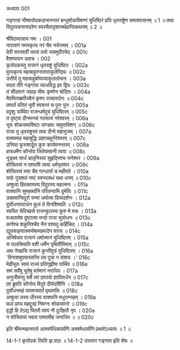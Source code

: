 अध्यायः 001

गङ्गायां भीष्मायोदकदानानन्तरं बन्धुशोकविषण्णं युधिष्ठिरं प्रति धृतराष्ट्रेण समाश्वासनम् ॥ 1 ॥ तथा विदुरवचनानादरेण स्वस्यैतादृशानर्थप्राप्तिकथनम् ॥ 2 ॥

श्रीवेदव्यासाय नमः ।	001  
नारायणं नमस्कृत्य नरं चैव नरोत्तमम् ।	001a  
देवीं सरस्वतीं व्यासं ततो जयमुदीरयेत् ॥	001c  
वैशम्पायन उवाच ।	002  
कृतोदकस्तु राजानं धृतराष्ट्रं युधिष्ठिरः ।	002a  
पुरस्कृत्य महाबाहुरुत्तताराकुलेन्द्रियः ॥	002c  
उत्तीर्य तु महाबाहुर्बाष्पव्याकुललोचनः ।	003a  
पपात तीरे गङ्गाया व्याधविद्ध इव द्विपः ॥	003c  
तं सीदमानं जग्राह भीमः कृष्णेन चोदितः ।	004a  
मैवमित्यब्रवीच्चैनं कृष्णः परबलार्दनः ॥	004c  
तमार्तं पतितं भूमौ श्वसन्तं च पुनः पुनः ।	005a  
ददृशुः पार्थिवा राजन्धर्मपुत्रं युधिष्ठिरम् ॥	005c  
तं दृष्ट्वा दीनमनसं गतसत्वं नरेश्वरम् ।	006a  
भूयः शोकसमाविष्टाः पाण्डवाः समुपाविशन् ॥	006c  
राजा तु धृतराष्ट्रस्तं तथा दीनो महाभुजम् ।	007a  
वाक्यमाह महाबुद्धिः प्रज्ञाचक्षुर्नरेश्वरम् ॥	007c  
उत्तिष्ठ कुरुशार्दूल कुरु कार्यमनन्तरम् ।	008a  
क्षत्रधर्मेण कौन्तेय जितेयमवनी त्वया ॥	008c  
भुङ्क्ष्व सार्धं भ्रातृभिस्तां सुहृद्भिश्च जनेश्वर ।	009a  
शोचितव्यं न पश्यामि त्वया धर्मभृतांवर ॥	009c  
शोचितव्यं मया चैव गान्धार्या च महीपते ।	010a  
ययोः पुत्रशतं नष्टं स्वप्नलब्धं यथा धनम् ॥	010c  
अश्रुत्वा हितकामस्य विदुरस्य महात्मनः ।	011a  
वाक्यानि सुमहार्थानि परितप्यामि दुर्मतिः ॥	011c  
उक्तवान्विदुरो यन्मां धर्मात्मा दिव्यदर्शनः ।	012a  
दुर्योधनापराधेन कुलं ते विनशिष्यति ॥	012c  
स्वस्ति चेदिच्छसे राजन्कुलस्य कुरु मे वचः ।	013a  
वध्यतामेष दुष्टात्मा मन्दो राजा सुयोधनः ॥	013c  
कर्णश्च शकुनिश्चैव नैनं पश्यतु कर्हिचित् ।	014a  
द्यूतसङ्घातमप्येषामप्रमादेन वारय ॥	014c  
अभिषेचय राजानं धर्मात्मानं युधिष्ठिरम् ।	015a  
स पालयिष्यति वशी धर्मेण पृथिवीमिमाम् ॥	015c  
अथ नेच्छसि राजानं कुन्तीपुत्रं युधिष्ठिरम् ।	016a  
`विनाशमुपयास्तन्ति तव पुत्रा न संशयः ।'	016c  
मेढीभूतः स्वयं राज्यं प्रतिगृह्णीष्व पार्थिव ॥	016e  
समं सर्वेषु भूतेषु वर्तमानं नराधिप ।	017a  
अनुजीवन्तु सर्वे त्वां ज्ञातयो ज्ञातिवर्धंन ॥	017c  
एवं ब्रुवति कौन्तेय विदुरे दीर्घदर्शिनि ।	018a  
दुर्योधनमहं पापमन्ववर्तं वृथामतिः ॥	018c  
अश्रुत्वा तस्य धीरस्य वाक्यानि मधुराण्यहम् ।	019a  
फलं प्राप्य महद्दुःखं निमग्नः शोकसागरे ॥	019c  
वृद्धौ हि तेऽद्य पितरौ पश्य नौ दुःखितौ नृप ।	020a  
न शोचितव्यं भवता पश्यामीह जनाधिप ॥ ॥	020c  

इति श्रीमन्महाभारते आश्वमेधिकपर्वणि अश्वमेधपर्वणि प्रथमोऽध्यायः ॥ 1 ॥

14-1-1 कृतोदकं त्विति झ.पाठः ॥ 14-1-2 उत्ततार गङ्गात इति शेषः ॥
